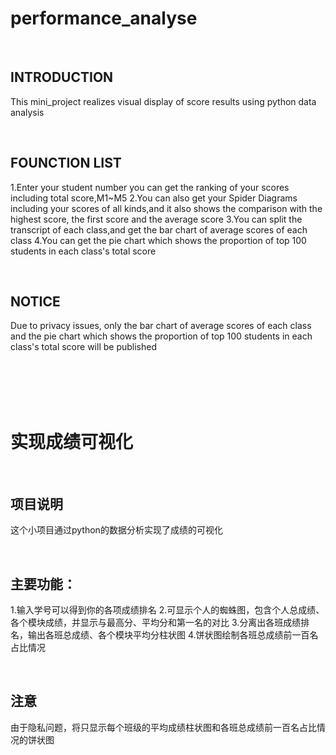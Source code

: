 # performance_analyse

<br/>

## INTRODUCTION
This mini_project realizes visual display of score results using python data analysis

<br/>

## FOUNCTION LIST
1.Enter your student number you can get the ranking of your scores including total score,M1~M5 
2.You can also get your Spider Diagrams including your scores of all kinds,and it also shows the comparison with the highest score, the first score and the average score
3.You can split the transcript of each class,and get the bar chart of average scores of each class
4.You can get the pie chart which shows the proportion of top 100 students in each class's total score 

<br/>

## NOTICE
Due to privacy issues, only the bar chart of average scores of each class and the pie chart which shows the proportion of top 100 students in each class's total score will be published

 
 <br/>
 
 <br/>
 
 <br/>
 
 <br/>
 
# 实现成绩可视化

<br/>

## 项目说明

 这个小项目通过python的数据分析实现了成绩的可视化

<br/>

## 主要功能：
1.输入学号可以得到你的各项成绩排名
2.可显示个人的蜘蛛图，包含个人总成绩、各个模块成绩，并显示与最高分、平均分和第一名的对比
3.分离出各班成绩排名，输出各班总成绩、各个模块平均分柱状图
4.饼状图绘制各班总成绩前一百名占比情况

<br/>

## 注意
由于隐私问题，将只显示每个班级的平均成绩柱状图和各班总成绩前一百名占比情况的饼状图
